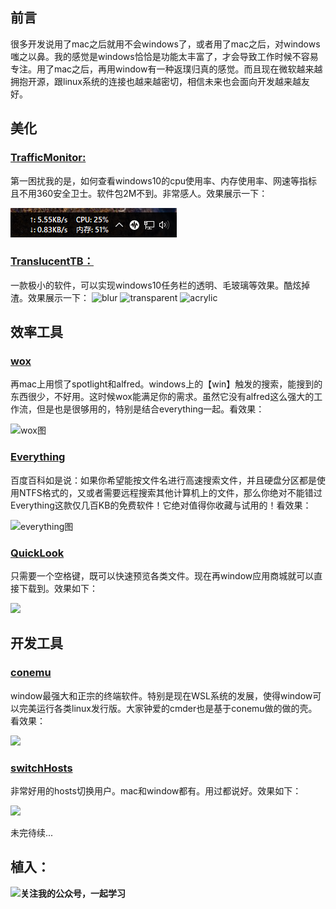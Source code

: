 ## 前言
很多开发说用了mac之后就用不会windows了，或者用了mac之后，对windows嗤之以鼻。我的感觉是windows恰恰是功能太丰富了，才会导致工作时候不容易专注。用了mac之后，再用window有一种返璞归真的感觉。而且现在微软越来越拥抱开源，跟linux系统的连接也越来越密切，相信未来也会面向开发越来越友好。

## 美化
### [TrafficMonitor:](https://github.com/zhongyang219/TrafficMonitor)
第一困扰我的是，如何查看windows10的cpu使用率、内存使用率、网速等指标且不用360安全卫士。软件包2M不到。非常感人。效果展示一下：

![任务栏视图](https://raw.githubusercontent.com/zhongyang219/TrafficMonitor/master/Screenshots/taskbar.PNG)

### [TranslucentTB：](https://github.com/TranslucentTB/TranslucentTB/)

一款极小的软件，可以实现windows10任务栏的透明、毛玻璃等效果。酷炫掉渣。效果展示一下：
![blur](https://files.charlesmilette.net/GbOX4b.png) ![transparent](https://files.charlesmilette.net/yX37Vc.png) ![acrylic](https://files.charlesmilette.net/MPaxeO.png)



## 效率工具

### [wox](http://www.wox.one/)

再mac上用惯了spotlight和alfred。windows上的【win】触发的搜索，能搜到的东西很少，不好用。这时候wox能满足你的需求。虽然它没有alfred这么强大的工作流，但是也是很够用的，特别是结合everything一起。看效果：

![wox图](http://img.rajoy.me/blogwox.png-large)

### [Everything](http://www.voidtools.com/)

百度百科如是说：如果你希望能按文件名进行高速搜索文件，并且硬盘分区都是使用NTFS格式的，又或者需要远程搜索其他计算机上的文件，那么你绝对不能错过Everything这款仅几百KB的免费软件！它绝对值得你收藏与试用的！看效果：

![everything图](http://img.rajoy.me/blogeverything.png-large)

### [QuickLook](https://github.com/QL-Win/QuickLook)

只需要一个空格键，既可以快速预览各类文件。现在再window应用商城就可以直接下载到。效果如下：

![](https://camo.githubusercontent.com/661ab59069863b27dfad1ece554be0f276ab7a39/687474703a2f2f706f6f692e6d6f652f517569636b4c6f6f6b2f73616d706c652e6769663f33)



## 开发工具

### [conemu](https://conemu.github.io/)

window最强大和正宗的终端软件。特别是现在WSL系统的发展，使得window可以完美运行各类linux发行版。大家钟爱的cmder也是基于conemu做的做的壳。看效果：

![](http://img.rajoy.me/blogconemu.gif)

### [switchHosts](https://oldj.github.io/SwitchHosts/)

非常好用的hosts切换用户。mac和window都有。用过都说好。效果如下：

![](https://oldj.github.io/SwitchHosts/images/capture.png)



未完待续...

## 植入：
**![关注我的公众号，一起学习](http://img.rajoy.me/blogweixin.jpg)**